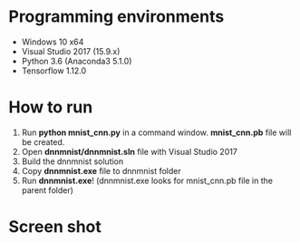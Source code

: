 # Programming environments
* Windows 10 x64
* Visual Studio 2017 (15.9.x)
* Python 3.6 (Anaconda3 5.1.0)
* Tensorflow 1.12.0

# How to run
1. Run **python mnist_cnn.py** in a command window. **mnist_cnn.pb** file will be created.
2. Open **dnnmnist/dnnmnist.sln** file with Visual Studio 2017
3. Build the dnnmnist solution
4. Copy **dnnmnist.exe** file to dnnmnist folder
5. Run **dnnmnist.exe**! (dnnmnist.exe looks for mnist_cnn.pb file in the parent folder) 

# Screen shot
